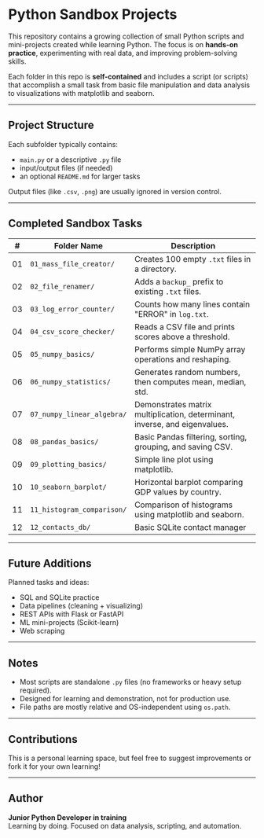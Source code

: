 # Python Sandbox Projects

This repository contains a growing collection of small Python scripts and mini-projects created while learning Python. The focus is on **hands-on practice**, experimenting with real data, and improving problem-solving skills.

Each folder in this repo is **self-contained** and includes a script (or scripts) that accomplish a small task from basic file manipulation and data analysis to visualizations with matplotlib and seaborn.

---

## Project Structure

Each subfolder typically contains:
- `main.py` or a descriptive `.py` file
- input/output files (if needed)
- an optional `README.md` for larger tasks

Output files (like `.csv`, `.png`) are usually ignored in version control.

---

## Completed Sandbox Tasks

| #   | Folder Name                    | Description                                            |
|-----|--------------------------------|--------------------------------------------------------|
| 01  | `01_mass_file_creator/`        | Creates 100 empty `.txt` files in a directory.         |
| 02  | `02_file_renamer/`             | Adds a `backup_` prefix to existing `.txt` files.      |
| 03  | `03_log_error_counter/`        | Counts how many lines contain "ERROR" in `log.txt`.    |
| 04  | `04_csv_score_checker/`        | Reads a CSV file and prints scores above a threshold.  |
| 05  | `05_numpy_basics/`             | Performs simple NumPy array operations and reshaping.  |
| 06  | `06_numpy_statistics/`         | Generates random numbers, then computes mean, median, std. |
| 07  | `07_numpy_linear_algebra/`     | Demonstrates matrix multiplication, determinant, inverse, and eigenvalues. |
| 08  | `08_pandas_basics/`            | Basic Pandas filtering, sorting, grouping, and saving CSV. |
| 09  | `09_plotting_basics/`          | Simple line plot using matplotlib.                     |
| 10  | `10_seaborn_barplot/`          | Horizontal barplot comparing GDP values by country.    |
| 11  | `11_histogram_comparison/`     | Comparison of histograms using matplotlib and seaborn. |
| 12  | `12_contacts_db/`    	       | Basic SQLite contact manager 							|

---

## Future Additions

Planned tasks and ideas:
- SQL and SQLite practice
- Data pipelines (cleaning + visualizing)
- REST APIs with Flask or FastAPI
- ML mini-projects (Scikit-learn)
- Web scraping

---

## Notes

- Most scripts are standalone `.py` files (no frameworks or heavy setup required).
- Designed for learning and demonstration, not for production use.
- File paths are mostly relative and OS-independent using `os.path`.

---

## Contributions

This is a personal learning space, but feel free to suggest improvements or fork it for your own learning!

---

## Author

**Junior Python Developer in training**  
Learning by doing. Focused on data analysis, scripting, and automation.